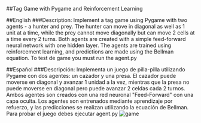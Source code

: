 ##Tag Game with Pygame and Reinforcement Learning

##English
###Description:
Implement a tag game using Pygame with two agents - a hunter and prey. The hunter can move in diagonal as well as 1 unit at a time, while the prey cannot move diagonally but can move 2 cells at a time every 2 turns. 
Both agents are created with a simple feed-forward neural network with one hidden layer. The agents are trained using reinforcement learning, and predictions are made using the Bellman equation.
To test de game you must run the agent.py

##Español
###Descripción:
Implementa un juego de pilla-pilla utilizando Pygame con dos agentes: un cazador y una presa. El cazador puede moverse en diagonal y avanzar 1 unidad a la vez, mientras que la presa no puede moverse en diagonal 
  pero puede avanzar 2 celdas cada 2 turnos. Ambos agentes son creados con una red neuronal "Feed-Forward" con una capa oculta. Los agentes son entrenados mediante aprendizaje por refuerzo, y las 
  predicciones se realizan utilizando la ecuación de Bellman.
Para probar el juego debes ejecutar agent.py
![game](https://github.com/IvanDev-ai/AI-vs-AI---Tag-Game/assets/123570888/c7e90fe1-3f93-4ef9-8a4a-4264159f1693)
